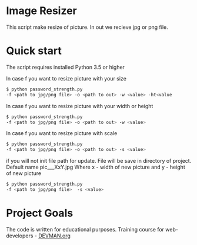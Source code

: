 # Image Resizer

This script make resize of picture. In out we recieve jpg or png file.

# Quick start

The script requires installed Python 3.5 or higher

In case f you want to resize picture with your size

```bash
$ python password_strength.py
-f <path to jpg/png file> -o <path to out> -w <value> -ht<value
```

In case f you want to resize picture with your width or height

```bash
$ python password_strength.py
-f <path to jpg/png file> -o <path to out> -w <value>
```

In case f you want to resize picture with scale

```bash
$ python password_strength.py
-f <path to jpg/png file> -o <path to out> -s <value>
```

if you will not init file path for update. File will be save in directory of project. Default name pic___XxY.jpg
Where x - width of new picture and y - height of new picture

 ```bash
$ python password_strength.py
-f <path to jpg/png file>  -s <value>
```
# Project Goals

The code is written for educational purposes. Training course for web-developers - [DEVMAN.org](https://devman.org)
